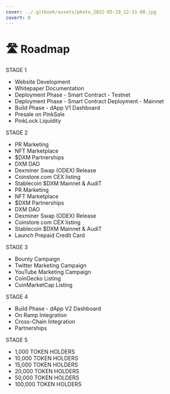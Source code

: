 ```yaml
---
cover: ../.gitbook/assets/photo_2022-05-29_12-11-08.jpg
coverY: 0
---
```


# 🛣 Roadmap



STAGE 1

* Website Development
* Whitepaper Documentation
* Deployment Phase - Smart Contract - Testnet
* Deployment Phase - Smart Contract Deployment - Mainnet
* Build Phase - dApp V1 Dashboard
* Presale on PinkSale
* PinkLock Liquidity

STAGE 2&#x20;

* PR Marketing
* NFT Marketplace&#x20;
* $DXM Partnerships
* DXM DAO
* Dexminer Swap (ODEX) Release
* Coinstore.com CEX listing
* Stablecoin $DXM Mainnet & AudiT
* PR Marketing
* NFT Marketplace&#x20;
* $DXM Partnerships
* DXM DAO
* Dexminer Swap (ODEX) Release
* Coinstore.com CEX listing
* Stablecoin $DXM Mainnet & AudiT
* Launch Prepaid Credit Card

STAGE 3&#x20;

* Bounty Campaign
* Twitter Marketing Campaign
* YouTube Marketing Campaign
* CoinGecko Listing
* CoinMarketCap Listing

STAGE 4&#x20;

* Build Phase - dApp V2 Dashboard
* On Ramp Integration
* Cross-Chain Integration
* Partnerships

STAGE 5

* 1,000 TOKEN HOLDERS
* 10,000 TOKEN HOLDERS
* 15,000 TOKEN HOLDERS
* 20,000 TOKEN HOLDERS
* 50,000 TOKEN HOLDERS
* 100,000 TOKEN HOLDERS
